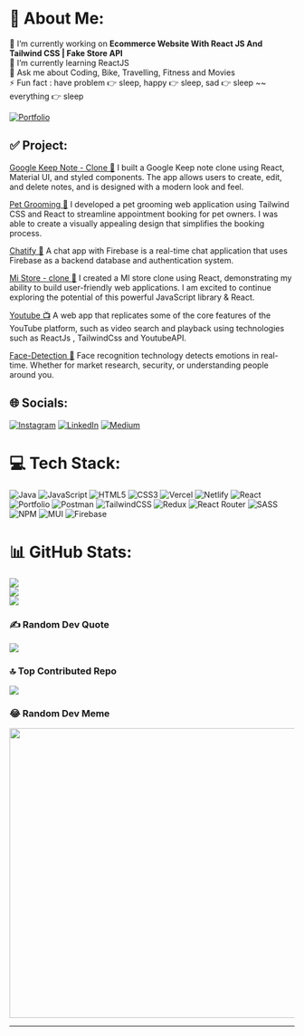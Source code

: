 <!-- <img alt="GitHub followers" src="https://img.shields.io/github/followers/tushar-upadhya?style=social"> &nbsp;&nbsp; <img alt="GitHub User's stars" src="https://img.shields.io/github/stars/tushar-upadhya?style=social"> &nbsp;&nbsp;  -->

# 💫 About Me:
🔭 I’m currently working on  **Ecommerce Website With React JS And Tailwind CSS | Fake Store API**<br>🌱 I’m currently learning ReactJS<br>💬 Ask me about  Coding, Bike, Travelling, Fitness and Movies<br>⚡ Fun fact : have problem 👉 sleep, happy 👉 sleep, sad 👉 sleep ~~ everything 👉 sleep

[![Portfolio](https://img.shields.io/badge/Portfolio-%23000000.svg?style=for-the-badge&logo=firefox&logoColor=#FF7139)](https://tusharupadhyay.vercel.app/) 


## ✅ Project:

[Google Keep Note - Clone 📒](https://github.com/tushar-upadhya/google-keep-clone)  I built a Google Keep note clone using React, Material UI, and styled components. The app allows users to create, edit, and delete notes, and is designed with a modern look and feel.

[Pet Grooming 🐶](https://github.com/tushar-upadhya/pet-grooming)  I developed a pet grooming web application using Tailwind CSS and React to streamline appointment booking for pet owners. I was able to create a visually appealing design that simplifies the booking process.

[Chatify 💬](https://github.com/tushar-upadhya/chatify) A chat app with Firebase is a real-time chat application that uses Firebase as a backend database and authentication system.

[Mi Store - clone 🏪](https://github.com/tushar-upadhya/pet-grooming)  I created a MI store clone using React, demonstrating my ability to build user-friendly web applications. I am excited to continue exploring the potential of this powerful JavaScript library & React.

[Youtube 📺](https://github.com/tushar-upadhya/youtube_clone-main) A web app that replicates some of the core features of the YouTube platform, such as video search and playback using technologies such as ReactJs , TailwindCss and YoutubeAPI.

[Face-Detection 👻](https://github.com/tushar-upadhya/face-detection) Face recognition technology detects emotions in real-time. Whether for market research, security, or understanding people around you.





## 🌐 Socials:
[![Instagram](https://img.shields.io/badge/Instagram-%23E4405F.svg?logo=Instagram&logoColor=white)](https://instagram.com/https://www.instagram.com/_tusharupadhyay/) [![LinkedIn](https://img.shields.io/badge/LinkedIn-%230077B5.svg?logo=linkedin&logoColor=white)](https://linkedin.com/in/https://www.linkedin.com/in/tushar-upadhyay-54029b135/) [![Medium](https://img.shields.io/badge/Medium-12100E?logo=medium&logoColor=white)](https://medium.com/@https://medium.com/@upadhyaytushar552) 

# 💻 Tech Stack:
![Java](https://img.shields.io/badge/java-%23ED8B00.svg?style=for-the-badge&logo=java&logoColor=white) ![JavaScript](https://img.shields.io/badge/javascript-%23323330.svg?style=for-the-badge&logo=javascript&logoColor=%23F7DF1E) ![HTML5](https://img.shields.io/badge/html5-%23E34F26.svg?style=for-the-badge&logo=html5&logoColor=white) ![CSS3](https://img.shields.io/badge/css3-%231572B6.svg?style=for-the-badge&logo=css3&logoColor=white) ![Vercel](https://img.shields.io/badge/vercel-%23000000.svg?style=for-the-badge&logo=vercel&logoColor=white) ![Netlify](https://img.shields.io/badge/netlify-%23000000.svg?style=for-the-badge&logo=netlify&logoColor=#00C7B7) ![React](https://img.shields.io/badge/react-%2320232a.svg?style=for-the-badge&logo=react&logoColor=%2361DAFB) ![Portfolio](https://img.shields.io/badge/Portfolio-%23000000.svg?style=for-the-badge&logo=firefox&logoColor=#FF7139) ![Postman](https://img.shields.io/badge/Postman-FF6C37?style=for-the-badge&logo=postman&logoColor=white) ![TailwindCSS](https://img.shields.io/badge/tailwindcss-%2338B2AC.svg?style=for-the-badge&logo=tailwind-css&logoColor=white) ![Redux](https://img.shields.io/badge/redux-%23593d88.svg?style=for-the-badge&logo=redux&logoColor=white) ![React Router](https://img.shields.io/badge/React_Router-CA4245?style=for-the-badge&logo=react-router&logoColor=white) ![SASS](https://img.shields.io/badge/SASS-hotpink.svg?style=for-the-badge&logo=SASS&logoColor=white) ![NPM](https://img.shields.io/badge/NPM-%23000000.svg?style=for-the-badge&logo=npm&logoColor=white) ![MUI](https://img.shields.io/badge/MUI-%230081CB.svg?style=for-the-badge&logo=material-ui&logoColor=white) ![Firebase](https://img.shields.io/badge/firebase-%23039BE5.svg?style=for-the-badge&logo=firebase)
# 📊 GitHub Stats:
![](https://github-readme-stats.vercel.app/api?username=tushar-upadhya&theme=gruvbox&hide_border=true&include_all_commits=false&count_private=true)<br/>
![](https://github-readme-streak-stats.herokuapp.com/?user=tushar-upadhya&theme=gruvbox&hide_border=true)<br/>
![](https://github-readme-stats.vercel.app/api/top-langs/?username=tushar-upadhya&theme=gruvbox&hide_border=true&include_all_commits=false&count_private=true&layout=compact)

### ✍️ Random Dev Quote
![](https://quotes-github-readme.vercel.app/api?type=horizontal&theme=radical)

### 🔝 Top Contributed Repo
![](https://github-contributor-stats.vercel.app/api?username=tushar-upadhya&limit=5&theme=monokai&combine_all_yearly_contributions=true)

### 😂 Random Dev Meme
<img src="https://rm.up.railway.app/" width="512px"/>

---




